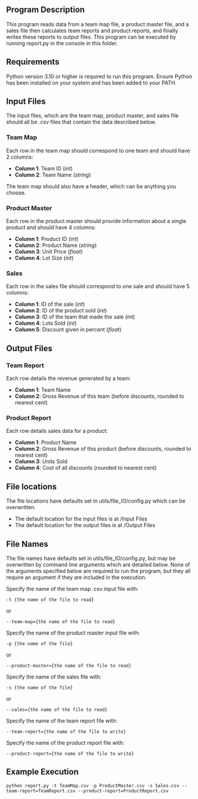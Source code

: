 ## Program Description 
This program reads data from a team map file, a product master file, and a sales file then calculates team reports and 
product reports, and finally writes these reports to output files. This program can be executed by running report.py in
the console in this folder.

## Requirements
Python version 3.10 or higher is required to run this program. Ensure Python has been installed on your system and has 
been added to your PATH.

## Input Files
The input files, which are the team map, product master, and sales file should all be .csv files that contain the data 
described below.

### Team Map
Each row in the team map should correspond to one team and should have 2 columns:
* **Column 1**: Team ID (*int*)
* **Column 2**: Team Name (*string*)

The team map should also have a header, which can be anything you choose.

### Product Master
Each row in the product master should provide information about a single product and should have 4 columns:
* **Column 1**: Product ID (*int*)
* **Column 2**: Product Name (*string*)
* **Column 3**: Unit Price (*float*)
* **Column 4**: Lot Size (*int*)

### Sales
Each row in the sales file should correspond to one sale and should have 5 columns:
* **Column 1**: ID of the sale (*int*)
* **Column 2**: ID of the product sold (*int*)
* **Column 3**: ID of the team that made the sale (*int*) 
* **Column 4**: Lots Sold (*int*)
* **Column 5**: Discount given in percent (*float*)

## Output Files

### Team Report
Each row details the revenue generated by a team:
* **Column 1**: Team Name
* **Column 2**: Gross Revenue of this team (before discounts, rounded to nearest cent)

### Product Report
Each row details sales data for a product:
* **Column 1**: Product Name
* **Column 2**: Gross Revenue of this product (before discounts, rounded to nearest cent)
* **Column 3**: Units Sold
* **Column 4**: Cost of all discounts (rounded to nearest cent)

## File locations
The file locations have defaults set in utils/file_IO/config.py which can be overwritten.

* The default location for the input files is at /Input Files
* The default location for the output files is at /Output Files

## File Names
The file names have defaults set in utils/file_IO/config.py, but may be overwritten by command line arguments which are 
detailed below. None of the arguments specified below are required to run the program, but they all require an argument 
if they are included in the execution.

Specify the name of the team map .csv input file with:

    -t {the name of the file to read} 
or 

    --team-map={the name of the file to read}

Specify the name of the product master input file with:

    -p {the name of the file}
or 

    --product-master={the name of the file to read}

Specify the name of the sales file with:
    
    -s {the name of the file}
or 

    --sales={the name of the file to read}

Specify the name of the team report file with:

    --team-report={the name of the file to write}

Specify the name of the product report file with:

    --product-report={the name of the file to write}

## Example Execution
    python report.py -t TeamMap.csv -p ProductMaster.csv -s Sales.csv --team-report=TeamReport.csv --product-report=ProductReport.csv